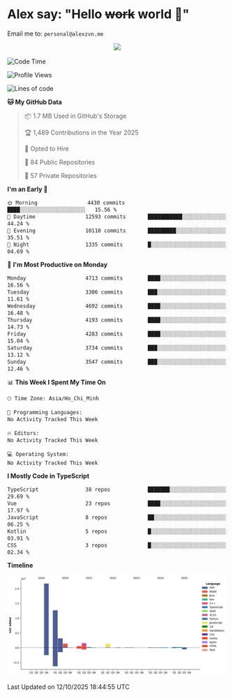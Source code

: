 # Alex say: "Hello ~~work~~ world 🐾"
Email me to: `personal@alexzvn.me`


<p align=center>
  <a href="https://skillicons.dev">
    <img src="https://skillicons.dev/icons?i=ts,js,php,nodejs,bun,vue,nuxt,react,svelte,tauri,laravel,rust,mongodb,docker,electron,redis,rabbitmq,tailwind,git,cloudflare,elysia,mysql,nginx,rollupjs,sentry,ubuntu,yarn,html,css,vite" />
  </a>
</p>

<!--START_SECTION:waka-->
![Code Time](http://img.shields.io/badge/Code%20Time-1%2C066%20hrs%2055%20mins-blue)

![Profile Views](http://img.shields.io/badge/Profile%20Views-1-blue)

![Lines of code](https://img.shields.io/badge/From%20Hello%20World%20I%27ve%20Written-43.6%20million%20lines%20of%20code-blue)

**🐱 My GitHub Data** 

> 📦 1.7 MB Used in GitHub's Storage 
 > 
> 🏆 1,489 Contributions in the Year 2025
 > 
> 💼 Opted to Hire
 > 
> 📜 84 Public Repositories 
 > 
> 🔑 57 Private Repositories 
 > 
**I'm an Early 🐤** 

```text
🌞 Morning                4430 commits        ████░░░░░░░░░░░░░░░░░░░░░   15.56 % 
🌆 Daytime                12593 commits       ███████████░░░░░░░░░░░░░░   44.24 % 
🌃 Evening                10110 commits       █████████░░░░░░░░░░░░░░░░   35.51 % 
🌙 Night                  1335 commits        █░░░░░░░░░░░░░░░░░░░░░░░░   04.69 % 
```
📅 **I'm Most Productive on Monday** 

```text
Monday                   4713 commits        ████░░░░░░░░░░░░░░░░░░░░░   16.56 % 
Tuesday                  3306 commits        ███░░░░░░░░░░░░░░░░░░░░░░   11.61 % 
Wednesday                4692 commits        ████░░░░░░░░░░░░░░░░░░░░░   16.48 % 
Thursday                 4193 commits        ████░░░░░░░░░░░░░░░░░░░░░   14.73 % 
Friday                   4283 commits        ████░░░░░░░░░░░░░░░░░░░░░   15.04 % 
Saturday                 3734 commits        ███░░░░░░░░░░░░░░░░░░░░░░   13.12 % 
Sunday                   3547 commits        ███░░░░░░░░░░░░░░░░░░░░░░   12.46 % 
```


📊 **This Week I Spent My Time On** 

```text
🕑︎ Time Zone: Asia/Ho_Chi_Minh

💬 Programming Languages: 
No Activity Tracked This Week

🔥 Editors: 
No Activity Tracked This Week

💻 Operating System: 
No Activity Tracked This Week
```

**I Mostly Code in TypeScript** 

```text
TypeScript               38 repos            ███████░░░░░░░░░░░░░░░░░░   29.69 % 
Vue                      23 repos            ████░░░░░░░░░░░░░░░░░░░░░   17.97 % 
JavaScript               8 repos             ██░░░░░░░░░░░░░░░░░░░░░░░   06.25 % 
Kotlin                   5 repos             █░░░░░░░░░░░░░░░░░░░░░░░░   03.91 % 
CSS                      3 repos             █░░░░░░░░░░░░░░░░░░░░░░░░   02.34 % 
```



**Timeline**

![Lines of Code chart](https://raw.githubusercontent.com/alexzvn/alexzvn/main/assets/bar_graph.png)


 Last Updated on 12/10/2025 18:44:55 UTC
<!--END_SECTION:waka-->
